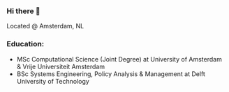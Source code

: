 ### Hi there 👋

Located @ Amsterdam, NL
  
 ### Education:
 
 - MSc Computational Science (Joint Degree) at University of Amsterdam & Vrije Universiteit Amsterdam
 - BSc Systems Engineering, Policy Analysis & Management at Delft University of Technology

<!--
**ccfelius/ccfelius** is a ✨ _special_ ✨ repository because its `README.md` (this file) appears on your GitHub profile.

Here are some ideas to get you started:

- 🔭 I’m currently working on ...
- 🌱 I’m currently learning ...
- 👯 I’m looking to collaborate on ...
- 🤔 I’m looking for help with ...
- 💬 Ask me about ...
- 📫 How to reach me: ...
- 😄 Pronouns: ...
- ⚡ Fun fact: ...
-->
